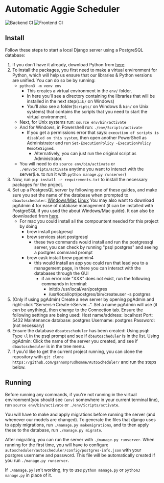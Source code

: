 # Automatic Aggie Scheduler

![Backend CI](https://github.com/aggie-coding-club/Automatic-Aggie-Scheduler/workflows/Backend%20CI/badge.svg?branch=backend%2Fmaster)
![Frontend CI](https://github.com/aggie-coding-club/Automatic-Aggie-Scheduler/workflows/Frontend%20CI/badge.svg?branch=frontend%2Fmaster)

## Install

Follow these steps to start a local Django server using a PostgreSQL database:

1) If you don’t have it already, download Python from [here](https://www.python.org/downloads/).
2) To install the packages, you first need to make a virtual environment for Python, which will help us ensure that our libraries & Python versions are unified. You can do so be by running:
    - `python3 -m venv env`
        - This creates a virtual environment in the `env/` folder.
        - In here you'll see a directory containing the libraries that will be installed in the next step(`Lib/` on Windows)
        - You'll also see a folder(`Scripts/` on Windows & `bin/` on Unix systems) that contains the scripts that you need to start the virtual environment.
    - Next, for Unix systems run: `source env/bin/activate`
    - And for Windows, in Powershell run: `./env/Scripts/activate`
        - If you get a permissions error that says: `execution of scripts is disabled on this system`, then open another PowerShell as Administrator and run `Set-ExecutionPolicy -ExecutionPolicy RemoteSigned`.
            - Alternatively, you can just run the original script as Administrator.
    - You will need to do `source env/bin/activate` or `./env/Scripts/activate` anytime you want to interact with the server(i.e. to run it with `python manage.py runserver`)
3) Now, run `pip install -r requirements.txt` to install the necessary packages for the project.
4) Set up a PostgresQL server by following one of these guides, and make sure you set the name of the database when prompted to `dbautoscheduler`:
[Windows/Mac](http://www.postgresqltutorial.com/install-postgresql/)
[Linux](https://www.techrepublic.com/blog/diy-it-guy/diy-a-postgresql-database-server-setup-anyone-can-handle/)
You may also want to download pgAdmin 4 for ease of database management (it can be installed with PostgreSQL if you used the about Windows/Mac guide). It can also be downloaded from [here](https://www.pgadmin.org/download/).
    - For mac you could install all the compountent needed for this project by doing 
      - brew install postgresql
      - brew services start postgresql
        - these two commands would install and run the postgressql server, you can check by running "psql postgres" and seeing a postgres command prompt
      - brew cask install brew pgadmin4
        -  this would install an app you could run that lead you to a management page, in there you can interact with the databases through the GUI
           -  if an error role "XXX" does not exist, run the following commands in terminal:
              -  initdb /usr/local/var/postgres
              -  /usr/local/opt/postgres/bin/createuser -s postgres
5) (Only if using pgAdmin) Create a new server by opening pgAdmin and right-click “Servers->Create->Server…”. Set a name pgAdmin will use (it can be anything), then change to the Connection tab. Ensure the following settings are being used:
Host name/address: localhost
Port: 5432
Maintenance database: postgres
Username: postgres
Password: (not necessary)
6) Ensure the database `dbautoscheduler` has been created:
Using psql: Type `\l` in the psql prompt and see if `dbautoscheduler` is in the list.
Using pgAdmin: Click the name of the server you created, and see if `dbautoscheduler` is in the tree menu.
7) If you'd like to get the current project running, you can clone the repository with `git clone https://github.com/gannonprudhomme/AutoScheduler/` and run the steps below.

## Running

Before running any commands, if you're not running in the virtual environment(you should see `(env)` somewhere in your current terminal line), run `source env/bin/activate` or `./env/Scripts/activate`.

You will have to make and apply migrations before running the server (and whenever our models are changed). To generate the files that django uses to apply migrations, run `./manage.py makemigrations`, and to then apply these to the database, run `./manage.py migrate`.

After migrating, you can run the server with `./manage.py runserver`. When running for the first time, you will have to configure `autoscheduler/autoscheduler/config/postgres-info.json` with your postgres username and password. This file will be automatically created if you run `./manage.py runserver`.

If `./manage.py` isn't working, try to use `python manage.py` or `python3 manage.py` in place of it.
